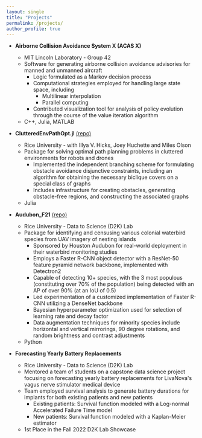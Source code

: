 ```yaml
---
layout: single
title: "Projects"
permalink: /projects/
author_profile: true
---
```


* **Airborne Collision Avoidance System X (ACAS X)**
  * MIT Lincoln Laboratory - Group 42
  * Software for generating airborne collision avoidance advisories for manned and unmanned aircraft
    * Logic formulated as a Markov decision process
    * Computational strategies employed for handling large state space, including
      * Multilinear interpolation
      * Parallel computing
    * Contributed visualization tool for analysis of policy evolution through the course of the value iteration algorithm
  * C++, Julia, MATLAB

* **ClutteredEnvPathOpt.jl** [(repo)](https://github.com/raulgarcia66/ClutteredEnvPathOpt.jl)
  * Rice University - with Illya V. Hicks, Joey Huchette and Miles Olson
  * Package for solving optimal path planning problems in cluttered environments for robots and drones
    <!-- * Formulated as a mixed-integer quadratically-constrained quadratic program (MIQCQP) with disjunctive contraints for assigning footsteps or waypoints to obstacle-free regions -->
    * Implemented the independent branching scheme for formulating obstacle avoidance disjunctive constraints, including an algorithm for obtaining the necessary biclique covers on a special class of graphs
    * Includes infrastructure for creating obstacles, generating obstacle-free regions, and constructing the associated graphs
    <!-- * Disjunctive constraint formulation approaches: -->
      <!-- * Independent branching scheme -->
      <!-- * Big-M -->
  * Julia

* **Audubon_F21** [(repo)](https://github.com/RiceD2KLab/Audubon_F21/tree/SP22)
  * Rice University - Data to Science (D2K) Lab
  * Package for identifying and censusing various colonial waterbird species from UAV imagery of nesting islands
    * Sponsored by Houston Audubon for real-world deployment in their waterbird monitoring studies
    * Employs a Faster R-CNN object detector with a ResNet-50 feature pyramid network backbone, implemented with Detectron2
    * Capable of detecting 10+ species, with the 3 most populous (constituting over 70% of the population) being detected with an AP of over 90% (at an IoU of 0.5)
    * Led experimentation of a customized implementation of Faster R-CNN utilizing a DenseNet backbone
    * Bayesian hyperparameter optimization used for selection of learning rate and decay factor
    * Data augmentation techniques for minority species include horizontal and vertical mirrorings, 90 degree rotations, and random brightness and contrast adjustments
  * Python

* **Forecasting Yearly Battery Replacements**
  * Rice University - Data to Science (D2K) Lab
  * Mentored a team of students on a capstone data science project focusing on forecasting yearly battery replacements for LivaNova's vagus nerve stimulator medical device
  * Team employed survival analysis to generate battery durations for implants for both existing patients and new patients
    * Existing patients: Survival function modeled with a Log-normal Accelerated Failure Time model
    * New patients: Survival function modeled with a Kaplan-Meier estimator
  * 1st Place in the Fall 2022 D2K Lab Showcase